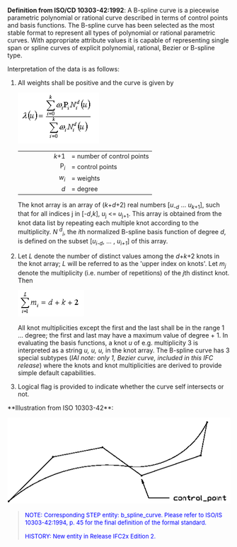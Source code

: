 ﻿**Definition from ISO/CD 10303-42:1992**: A B-spline curve is a piecewise parametric polynomial or rational curve described in terms of control points and basis functions. The B-spline curve has been selected as the most stable format to represent all types of polynomial or rational parametric curves. With appropriate attribute values it is capable of representing single span or spline curves of explicit polynomial, rational, Bezier or B-spline type.

Interpretation of the data is as follows:

<ol> 
		<li> 
		  <p>All weights shall be positive and the curve is given by</p><img src="figures/ifcbsplinecurve-math1.gif" width="183" height="115" border="0"> 
		  <table> 
			 <tr> 
				<td align="RIGHT" width="100"><i>k</i>+1</td> 
				<td> = number of control points</td> 
			 </tr> 
			 <tr> 
				<td align="RIGHT" width="100">P<sub><i>i</i></sub></td> 
				<td>= control points</td> 
			 </tr> 
			 <tr> 
				<td align="RIGHT" width="100"><i>w</i><sub><i>i</i></sub></td> 
				<td>= weights</td> 
			 </tr> 
			 <tr> 
				<td align="RIGHT" width="100"><i>d</i></td> 
				<td>= degree</td> 
			 </tr> 
		  </table> 
		  <p>The knot array is an array of (<i>k</i>+<i>d</i>+2) real numbers
			 [<i>u</i><sub>-<i>d</i></sub> ... <i>u</i><sub><i>k</i>+1</sub>], such that for
			 all indices j in [-<i>d</i>,<i>k</i>], <i>u</i><sub>j</sub> &lt;=
			 <i>u</i><sub>j+1</sub>. This array is obtained from the knot data list by
			 repeating each multiple knot according to the multiplicity. <i>N
			 <sup>d</sup><sub>i</sub></i>, the <i>i</i>th normalized B-spline basis function
			 of degree <i>d</i>, is defined on the subset [<i>u<sub>i-d</sub></i>, ... ,
			 <i>u<sub>i+1</sub></i>] of this array.</p></li> 
		<li> 
		  <p>Let <i>L</i> denote the number of distinct values among the
			 <i>d</i>+<i>k</i>+2 knots in the knot array; <i>L</i> will be referred to as
			 the 'upper index on knots'. Let <i>m<sub>j</sub></i> denote the multiplicity
			 (i.e. number of repetitions) of the <i>j</i>th distinct knot. Then</p>
		  <img src="figures/ifcbsplinecurve-math2.gif" width="149" height="59" border="0"> 
		  <p>All knot multiplicities except the first and the last shall be in
			 the range 1 ... degree; the first and last may have a maximum value of degree +
			 1. In evaluating the basis functions, a knot <i>u</i> of e.g. multiplicity 3 is
			 interpreted as a string <i>u, u, u,</i> in the knot array. The B-spline curve
			 has 3 special subtypes (<i>IAI note: only 1, Bezier curve, included in this IFC
			 release</i>) where the knots and knot multiplicities are derived to provide
			 simple default capabilities.</p></li> 
		<li>Logical flag is provided to indicate whether the curve self
		  intersects or not.</li> 
	 </ol>
**Illustration from ISO 10303-42**:

![control points](../../../../../../figures/ifcbsplinecurve-fig1.gif)
> <font size="-1" color="#0000FF">NOTE: Corresponding STEP entity:
		  b_spline_curve. Please refer to ISO/IS 10303-42:1994, p. 45 for the final
		  definition of the formal standard. </font>
> 
> <font size="-1" color="#0000FF">HISTORY: New entity in Release IFC2x
		  Edition 2.</font>
>